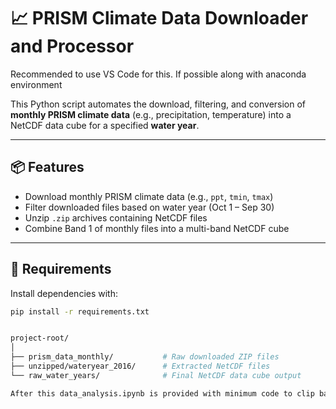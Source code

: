 # 📈 PRISM Climate Data Downloader and Processor

Recommended to use VS Code for this. If possible along with anaconda environment

This Python script automates the download, filtering, and conversion of **monthly PRISM climate data** (e.g., precipitation, temperature) into a NetCDF data cube for a specified **water year**.

---

## 📦 Features

- Download monthly PRISM climate data (e.g., `ppt`, `tmin`, `tmax`)
- Filter downloaded files based on water year (Oct 1 – Sep 30)
- Unzip `.zip` archives containing NetCDF files
- Combine Band 1 of monthly files into a multi-band NetCDF cube

---

## 🔧 Requirements

Install dependencies with:

```bash
pip install -r requirements.txt


project-root/
│
├── prism_data_monthly/           # Raw downloaded ZIP files
├── unzipped/wateryear_2016/      # Extracted NetCDF files
└── raw_water_years/              # Final NetCDF data cube output

After this data_analysis.ipynb is provided with minimum code to clip based on aoi, and calculating totals